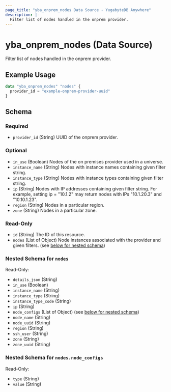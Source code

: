 ```yaml
---
page_title: "yba_onprem_nodes Data Source - YugabyteDB Anywhere"
description: |-
  Filter list of nodes handled in the onprem provider.
---
```


# yba_onprem_nodes (Data Source)

Filter list of nodes handled in the onprem provider.

## Example Usage

```terraform
data "yba_onprem_nodes" "nodes" {
  provider_id = "example-onprem-provider-uuid"
}
```

<!-- schema generated by tfplugindocs -->
## Schema

### Required

- `provider_id` (String) UUID of the onprem provider.

### Optional

- `in_use` (Boolean) Nodes of the on premises provider used in a universe.
- `instance_name` (String) Nodes with instance names containing given filter string.
- `instance_type` (String) Nodes with instance types containing given filter string.
- `ip` (String) Nodes with IP addresses containing given filter string. For example, setting ip = "10.1.2" may return nodes with IPs "10.1.20.3" and "10.10.1.23".
- `region` (String) Nodes in a particular region.
- `zone` (String) Nodes in a particular zone.

### Read-Only

- `id` (String) The ID of this resource.
- `nodes` (List of Object) Node instances associated with the provider and given filters. (see [below for nested schema](#nestedatt--nodes))

<a id="nestedatt--nodes"></a>
### Nested Schema for `nodes`

Read-Only:

- `details_json` (String)
- `in_use` (Boolean)
- `instance_name` (String)
- `instance_type` (String)
- `instance_type_code` (String)
- `ip` (String)
- `node_configs` (List of Object) (see [below for nested schema](#nestedobjatt--nodes--node_configs))
- `node_name` (String)
- `node_uuid` (String)
- `region` (String)
- `ssh_user` (String)
- `zone` (String)
- `zone_uuid` (String)

<a id="nestedobjatt--nodes--node_configs"></a>
### Nested Schema for `nodes.node_configs`

Read-Only:

- `type` (String)
- `value` (String)
